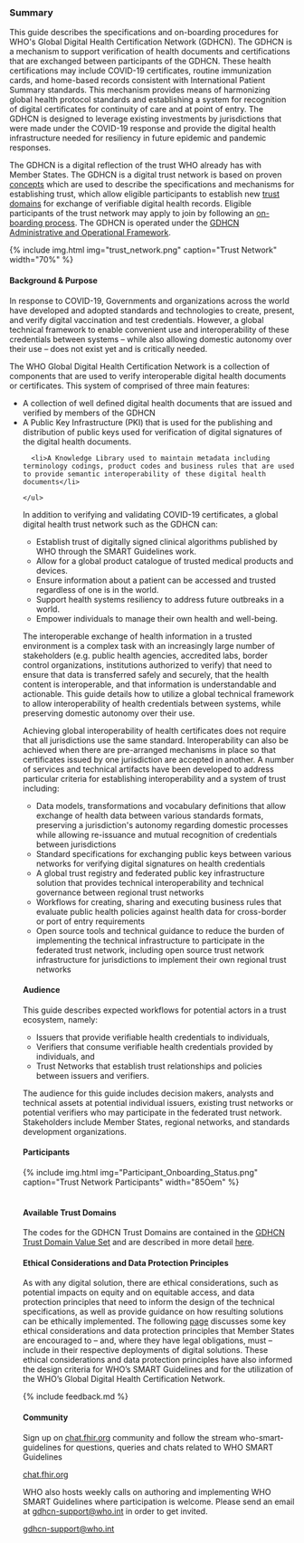 
### Summary
  
  
<a name="scope">  </a>

<a name="Overview"> </a>

    
<p>
      This guide describes the specifications and on-boarding procedures for WHO's Global Digital Health Certification Network (GDHCN).  The GDHCN is a mechanism to support verification of health documents and certifications that are exchanged between participants of the GDHCN.  These health certifications may include COVID-19 certificates, routine immunization cards, and home-based records consistent with International Patient Summary standards. This mechanism provides means of harmonizing global health protocol standards and establishing a system for recognition of digital certificates for continuity of care and at point of entry.  The GDHCN is designed to leverage existing investments by jurisdictions that were made under the COVID-19 response and provide the digital health infrastructure needed for resiliency in future epidemic and pandemic responses.
    </p>


    
<p>
      The GDHCN is a digital reflection of the trust WHO already has with Member States. The GDHCN is a digital trust network is based on proven <a href="concepts.html"> concepts</a> which are used to describe the specifications and mechanisms for establishing trust, which allow eligible participants to establish new <a href="concepts.html#trust-domain">trust domains</a> for exchange of verifiable digital health records. Eligible participants of the trust network may apply to join by following an <a href="concepts_onboarding.html">on-boarding process</a>.   The GDHCN is operated under the <a href="GDHCN_Administrative_and_Operational_Framework.pdf">GDHCN Administrative and Operational Framework</a>.
    </p>


<div style="display:block">
{% include img.html img="trust_network.png" caption="Trust Network" width="70%" %} 
</div>
    
#### Background &amp; Purpose
<a name="Background"> </a>
    
    
<p>
      In response to COVID-19, Governments and organizations across the world have developed and adopted standards and technologies to create, present, and verify digital vaccination and test credentials. However, a global technical framework to enable convenient use and interoperability of these credentials between systems – while also allowing domestic autonomy over their use – does not exist yet and is critically needed.      
    </p>

    
<p>
      The WHO Global Digital Health Certification Network is a collection of components that are used to verify interoperable digital health documents or certificates.  This system of comprised of three main features:
    </p>

    
<ul>
      <li>A collection of well defined digital health documents that are issued and verified by members of the GDHCN </li>
      <li>A Public Key Infrastructure (PKI) that is used for the publishing and distribution of public keys used for verification of digital signatures of the digital health documents.
      </li>

      <li>A Knowledge Library used to maintain metadata including terminology codings, product codes and business rules that are used to provide semantic interoperability of these digital health documents</li>

    </ul>

    
    
<p>In addition to verifying and validating COVID-19 certificates, a global digital health trust network such as the GDHCN can:</p>

    
<ul class="">
        <li>Establish trust of digitally signed clinical algorithms published by WHO through the SMART Guidelines work.</li>
        <li>Allow for a global product catalogue of trusted medical products and devices.</li>
        <li>Ensure information about a patient can be accessed and trusted regardless of one is in the world.</li>
        <li>Support health systems resiliency to address future outbreaks in a world.</li>
        <li>Empower individuals to manage their own health and well-being.</li>
    </ul>


    
<p>The interoperable exchange of health information in a trusted environment is a complex task with an increasingly large number of stakeholders (e.g. public health agencies, accredited labs, border control organizations, institutions authorized to verify) that need to ensure that data is transferred safely and securely, that the health content is interoperable, and that information is understandable and actionable. This guide details how to utilize a global technical framework to allow interoperability of health credentials between
systems, while preserving domestic autonomy over their use. </p>


    
<p>Achieving global interoperability of health certificates does not require that all jurisdictions use the same standard. Interoperability can also be achieved when there are pre-arranged mechanisms in place so that certificates issued by one jurisdiction are accepted in another. A number of services and technical artifacts have been developed to address particular criteria for establishing interoperability and a system of trust including:</p>

    
<ul class="">
        <li>Data models, transformations and vocabulary definitions that allow exchange of health data between various standards formats, preserving a jurisdiction's autonomy regarding domestic processes while allowing re-issuance and mutual recognition of credentials between jurisdictions</li>
        <li>Standard specifications for exchanging public keys between various networks for verifying digital signatures on health credentials</li>
        <li>A global trust registry and federated public key infrastructure solution that provides technical interoperability and technical governance between regional trust networks</li>
        <li>Workflows for creating, sharing and executing business rules that evaluate public health policies against health data for cross-border or port of entry requirements</li>
        <li>Open source tools and technical guidance to reduce the burden of implementing the technical infrastructure to participate in the federated trust network, including open source trust network infrastructure for jurisdictions to implement their own regional trust networks</li>
    </ul>

    
#### Audience
<a name="Audience"> </a>

    
<p>This guide describes expected workflows for potential actors in a trust ecosystem, namely:</p>

    
<ul class="">
        <li>Issuers that provide verifiable health credentials to individuals,</li>
        <li>Verifiers that consume verifiable health credentials provided by individuals, and</li>
        <li>Trust Networks that establish trust relationships and policies between issuers and verifiers.</li>
    </ul>

    
<p>The audience for this guide includes decision makers, analysts and technical assets at potential individual issuers,
existing trust networks or potential verifiers who may participate in the federated trust network. Stakeholders include Member States, regional networks, and standards development organizations.</p>





  
#### Participants
 
<a name="participants"> </a>


<div style="display:block">
  {% include img.html img="Participant_Onboarding_Status.png" caption="Trust Network Participants" width="85Oem" %} 
</div>

  
<br/>


  
#### Available Trust Domains


<p>The codes for the GDHCN Trust Domains are contained in the <a href="ValueSet-Domains.html">GDHCN Trust Domain Value Set</a> and are described in more detail <a href="trust_domains.html">here</a>.

  
  
#### Ethical Considerations and Data Protection Principles

  
<p>As with any digital solution, there are ethical considerations, such as potential impacts on equity and on equitable access, and data protection principles that need to inform the design of the technical specifications, as well as provide guidance on how resulting solutions can be ethically implemented. The following <a href="ethical_principles.html">page</a> discusses some key ethical considerations and data protection principles that Member States are encouraged to – and, where they have legal obligations, must – include in their respective deployments of digital solutions. These ethical considerations and data protection principles have also informed the design criteria for WHO’s SMART Guidelines and for the utilization of the WHO’s Global Digital Health Certification Network. </p>

  
    
  
  
<a name="feedback"> </a>

  {% include feedback.md %}

  
#### Community
  
<a name="Community"/>


<p>Sign up on <a href="https://chat.fhir.org/">chat.fhir.org</a> community and follow the stream who-smart-guidelines for questions, queries and chats related to WHO SMART Guidelines</p>
<a href="https://chat.fhir.org/">chat.fhir.org</a>
<p>WHO also hosts weekly calls on authoring and implementing WHO SMART Guidelines where participation is welcome. Please send an email at <a href="mailto:gdhcn-support@who.int?subject = SMART Trust FHIR IG">gdhcn-support@who.int</a> in order to get invited.</p>
<a href="mailto:gdhcn-support@who.int?subject = SMART Trust FHIR IG">gdhcn-support@who.int</a>
